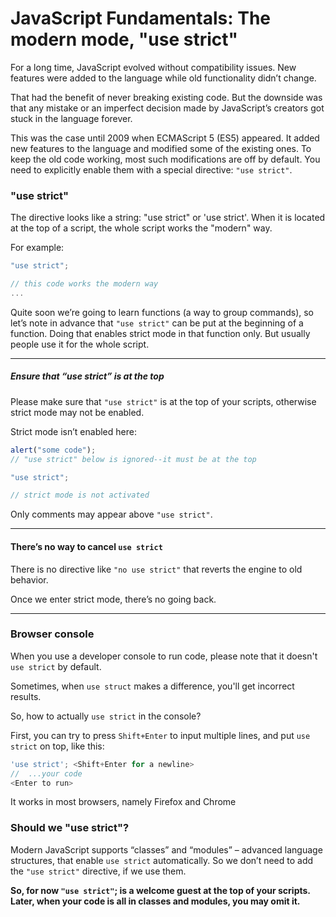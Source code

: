 # JavaScript Fundamentals: The modern mode, "use strict"

For a long time, JavaScript evolved without compatibility issues. New features were added to the language while old functionality didn’t change.

That had the benefit of never breaking existing code. But the downside was that any mistake or an imperfect decision made by JavaScript’s creators got stuck in the language forever.

This was the case until 2009 when ECMAScript 5 (ES5) appeared. It added new features to the language and modified some of the existing ones. To keep the old code working, most such modifications are off by default. You need to explicitly enable them with a special directive: `"use strict"`.

### "use strict"

The directive looks like a string: "use strict" or 'use strict'. When it is located at the top of a script, the whole script works the "modern" way.

For example:

```js
"use strict";

// this code works the modern way
...
```

Quite soon we’re going to learn functions (a way to group commands), so let’s note in advance that `"use strict"` can be put at the beginning of a function. Doing that enables strict mode in that function only. But usually people use it for the whole script.


----------

##### Ensure that “use strict” is at the top
Please make sure that `"use strict"` is at the top of your scripts, otherwise strict mode may not be enabled.

Strict mode isn’t enabled here:

```js
alert("some code");
// "use strict" below is ignored--it must be at the top

"use strict";

// strict mode is not activated
```

Only comments may appear above `"use strict"`.

----------

#### There’s no way to cancel `use strict`
There is no directive like `"no use strict"` that reverts the engine to old behavior.

Once we enter strict mode, there’s no going back.

----------

### Browser console

When you use a developer console to run code, please note that it doesn't `use strict` by default. 

Sometimes, when `use struct` makes a difference, you'll get incorrect results.

So, how to actually `use strict` in the console?

First, you can try to press `Shift+Enter` to input multiple lines, and put `use strict` on top, like this:

```js
'use strict'; <Shift+Enter for a newline>
//  ...your code
<Enter to run>
```

It works in most browsers, namely Firefox and Chrome

### Should we "use strict"?

Modern JavaScript supports “classes” and “modules” – advanced language structures, that enable `use strict` automatically. So we don’t need to add the `"use strict"` directive, if we use them.

**So, for now `"use strict"`; is a welcome guest at the top of your scripts. Later, when your code is all in classes and modules, you may omit it.**
